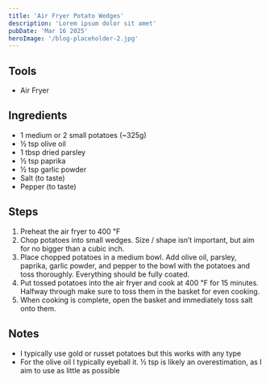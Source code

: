 ```yaml
---
title: 'Air Fryer Potato Wedges'
description: 'Lorem ipsum dolor sit amet'
pubDate: 'Mar 16 2025'
heroImage: '/blog-placeholder-2.jpg'
---
```


## Tools

- Air Fryer

## Ingredients

- 1 medium or 2 small potatoes (~325g)
- ½ tsp olive oil
- 1 tbsp dried parsley
- ½ tsp paprika
- ½ tsp garlic powder
- Salt (to taste)
- Pepper (to taste)

## Steps

1. Preheat the air fryer to 400 ℉
2. Chop potatoes into small wedges. Size / shape isn’t important, but aim for no bigger than a cubic inch.
3. Place chopped potatoes in a medium bowl. Add olive oil, parsley, paprika, garlic powder, and pepper to the bowl with the potatoes and toss thoroughly. Everything should be fully coated.
4. Put tossed potatoes into the air fryer and cook at 400 ℉ for 15 minutes. Halfway through make sure to toss them in the basket for even cooking.
5. When cooking is complete, open the basket and immediately toss salt onto them.

## Notes

- I typically use gold or russet potatoes but this works with any type
- For the olive oil I typically eyeball it. ½ tsp is likely an overestimation, as I aim to use as little as possible
